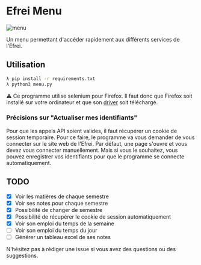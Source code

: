 # Efrei Menu

![menu](https://media.discordapp.net/attachments/972604017261830176/1012303303104811018/unknown.png)

Un menu permettant d'accéder rapidement aux différents services de l'Efrei.

## Utilisation

```bash
λ pip install -r requirements.txt
λ python3 menu.py
```

⚠️ Ce programme utilise selenium pour Firefox. Il faut donc que Firefox soit installé sur votre ordinateur et que son [driver](https://github.com/mozilla/geckodriver/releases) soit téléchargé.

### Précisions sur "Actualiser mes identifiants"

Pour que les appels API soient valides, il faut récupérer un cookie de session temporaire. Pour ce faire, le programme va vous demander de vous connecter sur le site web de l'Efrei. Par défaut, une page s'ouvre et vous devez vous connecter manuellement. Mais si vous le souhaitez, vous pouvez enregistrer vos identifiants pour que le programme se connecte automatiquement.

## TODO

- [x] Voir les matières de chaque semestre
- [x] Voir ses notes pour chaque semestre
- [x] Possibilité de changer de semestre
- [x] Possibilité de récupérer le cookie de session automatiquement
- [x] Voir son emploi du temps de la semaine
- [ ] Voir son emploi du temps du jour
- [ ] Générer un tableau excel de ses notes

N'hésitez pas à rédiger une issue si vous avez des questions ou des suggestions.
